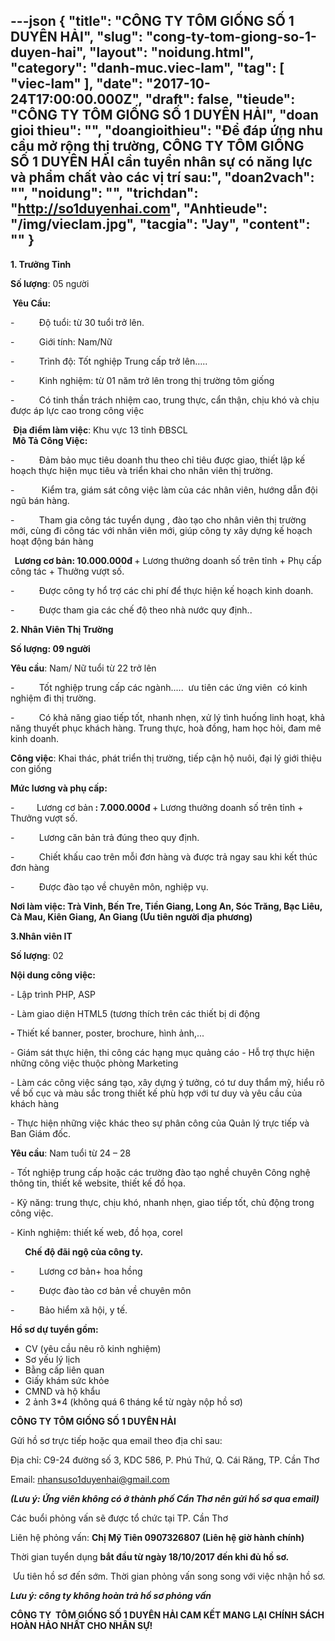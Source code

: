 ---json
{
    "title": "CÔNG TY TÔM GIỐNG SỐ 1 DUYÊN HẢI",
    "slug": "cong-ty-tom-giong-so-1-duyen-hai",
    "layout": "noidung.html",
    "category": "danh-muc.viec-lam",
    "tag": [
        "viec-lam"
    ],
    "date": "2017-10-24T17:00:00.000Z",
    "draft": false,
    "tieude": "CÔNG TY TÔM GIỐNG SỐ 1 DUYÊN HẢI",
    "doan gioi thieu": "",
    "doangioithieu": "Để đáp ứng nhu cầu mở rộng thị trường, CÔNG TY TÔM GIỐNG SỐ 1 DUYÊN HẢI cần tuyển nhân sự có năng lực và phẩm chất vào các vị trí sau:",
    "doan2vach": "",
    "noidung": "",
    "trichdan": "http://so1duyenhai.com",
    "Anhtieude": "/img/vieclam.jpg",
    "tacgia": "Jay",
    "__content__": ""
}
---
<p><span style="font-size:14px"><strong>1. Trưởng Tỉnh</strong></span></p>

<p><span style="font-size:14px"><strong>Số lượng</strong>: 05 người</span></p>

<p><span style="font-size:14px"><strong>&nbsp;Y&ecirc;u Cầu:</strong></span></p>

<p><span style="font-size:14px">-&nbsp;&nbsp;&nbsp;&nbsp;&nbsp;&nbsp;&nbsp;&nbsp;&nbsp;&nbsp;Độ tuổi: từ 30 tuổi trở l&ecirc;n.</span></p>

<p><span style="font-size:14px">-&nbsp;&nbsp;&nbsp;&nbsp;&nbsp;&nbsp;&nbsp;&nbsp;&nbsp;&nbsp;Giới t&iacute;nh: Nam/Nữ</span></p>

<p><span style="font-size:14px">-&nbsp;&nbsp;&nbsp;&nbsp;&nbsp;&nbsp;&nbsp;&nbsp;&nbsp;&nbsp;Tr&igrave;nh độ: Tốt nghiệp Trung cấp trở l&ecirc;n&hellip;..</span></p>

<p><span style="font-size:14px">-&nbsp;&nbsp;&nbsp;&nbsp;&nbsp;&nbsp;&nbsp;&nbsp;&nbsp;&nbsp;Kinh nghiệm: từ 01 năm trở l&ecirc;n trong thị trường t&ocirc;m giống</span></p>

<p><span style="font-size:14px">-&nbsp;&nbsp;&nbsp;&nbsp;&nbsp;&nbsp;&nbsp;&nbsp;&nbsp;&nbsp;C&oacute; tinh thần tr&aacute;ch nhiệm cao, trung thực, cẩn thận, chịu kh&oacute; v&agrave; chịu được &aacute;p lực cao trong c&ocirc;ng việc</span></p>

<p><span style="font-size:14px">&nbsp;<strong>Địa điểm l&agrave;m việc</strong>: Khu vực 13 tỉnh ĐBSCL<br />
<strong>&nbsp;M&ocirc; Tả C&ocirc;ng Việc:</strong></span></p>

<p><span style="font-size:14px">-&nbsp;&nbsp;&nbsp;&nbsp;&nbsp;&nbsp;&nbsp;&nbsp;&nbsp;&nbsp;Đảm bảo mục ti&ecirc;u doanh thu theo chỉ ti&ecirc;u được giao, thiết lập kế hoạch thực hiện mục ti&ecirc;u v&agrave; triển khai cho nh&acirc;n vi&ecirc;n thị trường.</span></p>

<p><span style="font-size:14px">-&nbsp;&nbsp;&nbsp;&nbsp;&nbsp;&nbsp;&nbsp;&nbsp;&nbsp;&nbsp;&nbsp;Kiểm tra, gi&aacute;m s&aacute;t c&ocirc;ng việc l&agrave;m của c&aacute;c nh&acirc;n vi&ecirc;n, hướng dẫn đội ngũ b&aacute;n h&agrave;ng.</span></p>

<p><span style="font-size:14px">-&nbsp;&nbsp;&nbsp;&nbsp;&nbsp;&nbsp;&nbsp;&nbsp;&nbsp;&nbsp;Tham gia c&ocirc;ng t&aacute;c tuyển dụng ,&nbsp;đ&agrave;o tạo cho nh&acirc;n vi&ecirc;n thị trường&nbsp; mới, c&ugrave;ng đi c&ocirc;ng t&aacute;c với nh&acirc;n vi&ecirc;n mới, gi&uacute;p c&ocirc;ng ty x&acirc;y dựng kế hoạch hoạt động b&aacute;n h&agrave;ng</span></p>

<p><span style="font-size:14px"><strong>&nbsp; Lương cơ bản: 10.000.000đ&nbsp;</strong>+ Lương thưởng doanh số tr&ecirc;n tỉnh + Phụ cấp c&ocirc;ng t&aacute;c + Thưởng vượt số.</span></p>

<p><span style="font-size:14px">-&nbsp;&nbsp;&nbsp;&nbsp;&nbsp;&nbsp;&nbsp;&nbsp;&nbsp;&nbsp;Được c&ocirc;ng ty hổ trợ c&aacute;c chi ph&iacute; để thực hiện kế hoạch kinh doanh.</span></p>

<p><span style="font-size:14px">-&nbsp;&nbsp;&nbsp;&nbsp;&nbsp;&nbsp;&nbsp;&nbsp;&nbsp;&nbsp;Được tham gia c&aacute;c chế độ theo nh&agrave; nước quy định..</span></p>

<p><span style="font-size:14px"><strong>2. Nh&acirc;n Vi&ecirc;n Thị Trường</strong></span></p>

<p><span style="font-size:14px"><strong>Số lượng: 09 người&nbsp;</strong></span></p>

<p><span style="font-size:14px"><strong>Y&ecirc;u cầu</strong>:&nbsp;Nam/ Nữ tuổi từ 22&nbsp;trở l&ecirc;n</span></p>

<p><span style="font-size:14px">-&nbsp;&nbsp;&nbsp;&nbsp;&nbsp;&nbsp;&nbsp;&nbsp;&nbsp;&nbsp;Tốt nghiệp trung cấp c&aacute;c ng&agrave;nh..... &nbsp;ưu ti&ecirc;n c&aacute;c ứng vi&ecirc;n &nbsp;c&oacute; kinh nghiệm đi thị trường.</span></p>

<p><span style="font-size:14px">-&nbsp;&nbsp;&nbsp;&nbsp;&nbsp;&nbsp;&nbsp;&nbsp;&nbsp;&nbsp;C&oacute; khả năng giao tiếp tốt, nhanh nhẹn, xử l&yacute; t&igrave;nh huống linh hoạt, khả năng thuyết phục kh&aacute;ch h&agrave;ng. Trung thực, ho&agrave; đồng, ham học hỏi, đam m&ecirc; kinh doanh.</span></p>

<p><span style="font-size:14px"><strong>C&ocirc;ng việc</strong>:&nbsp;Khai th&aacute;c, phát tri&ecirc;̉n thị trường, tiếp cận hộ nu&ocirc;i, đại l&yacute; giới thiệu con giống</span></p>

<p><span style="font-size:14px"><strong>Mức lương v&agrave; phụ cấp</strong><strong>:</strong></span></p>

<p><span style="font-size:14px">-&nbsp; &nbsp; &nbsp; &nbsp;&nbsp;&nbsp;Lương&nbsp;cơ bản<strong>&nbsp;: 7.000.000đ&nbsp;</strong>+ Lương thưởng doanh số tr&ecirc;n tỉnh + Thưởng vượt số.</span></p>

<p><span style="font-size:14px">-&nbsp;&nbsp;&nbsp;&nbsp;&nbsp;&nbsp;&nbsp;&nbsp;&nbsp;&nbsp;Lương căn bản trả đ&uacute;ng theo quy định.</span></p>

<p><span style="font-size:14px">-&nbsp;&nbsp;&nbsp;&nbsp;&nbsp;&nbsp;&nbsp;&nbsp;&nbsp;&nbsp;Chiết khấu cao tr&ecirc;n mỗi đơn h&agrave;ng v&agrave; được trả ngay sau khi kết th&uacute;c đơn h&agrave;ng</span></p>

<p><span style="font-size:14px">-&nbsp;&nbsp;&nbsp;&nbsp;&nbsp;&nbsp;&nbsp;&nbsp;&nbsp;&nbsp;Được đ&agrave;o tạo về chuy&ecirc;n m&ocirc;n, nghiệp vụ.</span></p>

<p><span style="font-size:14px"><strong>Nơi l&agrave;m việc:&nbsp;Tr&agrave; Vinh, Bến Tre, Tiền Giang, Long An, S&oacute;c Trăng, Bạc Li&ecirc;u, C&agrave; Mau, Ki&ecirc;n Giang, An Giang&nbsp;(Ưu ti&ecirc;n người địa phương)</strong></span></p>

<p><span style="font-size:14px"><strong>3.Nh&acirc;n vi&ecirc;n IT</strong></span></p>

<p><span style="font-size:14px"><strong>Số lượng</strong>: 02</span></p>

<p><span style="font-size:14px"><strong>Nội dung c&ocirc;ng việc:</strong></span></p>

<p><span style="font-size:14px">- Lập tr&igrave;nh PHP, ASP</span></p>

<p><span style="font-size:14px">- L&agrave;m giao diện HTML5 (tương th&iacute;ch tr&ecirc;n c&aacute;c thiết bị di động</span></p>

<p><span style="font-size:14px"><strong>-&nbsp;</strong>Thiết kế banner, poster, brochure, h&igrave;nh ảnh,...</span></p>

<p><span style="font-size:14px">- Gi&aacute;m s&aacute;t thực hiện, thi c&ocirc;ng c&aacute;c hạng mục quảng c&aacute;o - Hỗ trợ thực hiện những c&ocirc;ng việc thuộc ph&ograve;ng Marketing</span></p>

<p><span style="font-size:14px">- L&agrave;m c&aacute;c c&ocirc;ng việc s&aacute;ng tạo, x&acirc;y dựng &yacute; tưởng, c&oacute; tư duy thẩm mỹ, hiểu r&otilde; về bố cục v&agrave; m&agrave;u sắc trong thiết kế ph&ugrave; hợp với tư duy v&agrave; y&ecirc;u cầu của kh&aacute;ch h&agrave;ng</span></p>

<p><span style="font-size:14px">- Thực hiện những việc kh&aacute;c theo sự ph&acirc;n c&ocirc;ng của Quản l&yacute; trực tiếp v&agrave; Ban Gi&aacute;m đốc.</span></p>

<p><span style="font-size:14px"><strong>Y&ecirc;u cầu</strong>: Nam tuổi từ 24 &ndash; 28</span></p>

<p><span style="font-size:14px">- Tốt nghiệp trung cấp hoặc c&aacute;c trường đ&agrave;o tạo nghề chuy&ecirc;n C&ocirc;ng nghệ th&ocirc;ng tin, thiết kế website, thiết kế đồ họa.</span></p>

<p><span style="font-size:14px">- Kỹ năng: trung thực, chịu kh&oacute;, nhanh nhẹn, giao tiếp tốt, chủ động trong c&ocirc;ng việc.</span></p>

<p><span style="font-size:14px">- Kinh nghiệm: thiết kế web, đồ họa, corel</span></p>

<p><span style="font-size:14px"><strong>&nbsp; &nbsp; &nbsp; &nbsp;Chế độ đ&atilde;i ngộ của c&ocirc;ng ty.</strong></span></p>

<p><span style="font-size:14px">-&nbsp;&nbsp;&nbsp;&nbsp;&nbsp;&nbsp;&nbsp;&nbsp;&nbsp;&nbsp;Lương&nbsp;cơ bản+ hoa hồng</span></p>

<p><span style="font-size:14px">-&nbsp;&nbsp;&nbsp;&nbsp;&nbsp;&nbsp;&nbsp;&nbsp;&nbsp;&nbsp;Được đ&agrave;o t&agrave;o cơ bản về chuy&ecirc;n m&ocirc;n</span></p>

<p><span style="font-size:14px">-&nbsp;&nbsp;&nbsp;&nbsp;&nbsp;&nbsp;&nbsp;&nbsp;&nbsp;&nbsp;Bảo hiểm x&atilde; hội, y tế.</span></p>

<p><span style="font-size:14px"><strong>Hồ sơ dự tuyển gồm:</strong></span></p>

<ul>
	<li><span style="font-size:14px">CV (y&ecirc;u cầu n&ecirc;u r&otilde; kinh nghiệm)</span></li>
	<li><span style="font-size:14px">Sơ yếu l&yacute; lịch</span></li>
	<li><span style="font-size:14px">Bằng cấp li&ecirc;n quan</span></li>
	<li><span style="font-size:14px">Giấy kh&aacute;m sức khỏe</span></li>
	<li><span style="font-size:14px">CMND v&agrave; hộ khẩu</span></li>
	<li><span style="font-size:14px">2 ảnh 3*4 (kh&ocirc;ng qu&aacute; 6 th&aacute;ng kể từ ng&agrave;y nộp hồ sơ)</span></li>
</ul>

<p><span style="font-size:14px"><strong>C&Ocirc;NG TY T&Ocirc;M GIỐNG SỐ 1 DUY&Ecirc;N HẢI</strong></span></p>

<p><span style="font-size:14px">Gửi hồ sơ trực tiếp hoặc qua email theo địa chỉ sau:</span></p>

<p><span style="font-size:14px">Địa chỉ: C9-24 đường số 3, KDC 586, P. Ph&uacute; Thứ, Q. C&aacute;i Răng, TP. Cần Thơ</span></p>

<p><span style="font-size:14px">Email:&nbsp;<a href="mailto:nhansuso1duyenhai@gmail.com">nhansuso1duyenhai@gmail.com</a></span></p>

<p><span style="font-size:14px"><em><strong>(Lưu &yacute;: Ứng vi&ecirc;n kh&ocirc;ng c&oacute; ở th&agrave;nh phố Cần Thơ n&ecirc;n gửi hồ sơ qua email)</strong></em></span></p>

<p><span style="font-size:14px">C&aacute;c buổi phỏng vấn sẽ được tổ chức tại TP. Cần Thơ</span></p>

<p><span style="font-size:14px">Li&ecirc;n hệ phỏng vấn:&nbsp;<strong>Chị Mỹ Ti&ecirc;n 0907326807 (Li&ecirc;n hệ giờ h&agrave;nh ch&iacute;nh)</strong></span></p>

<p><span style="font-size:14px">Thời gian tuyển dụng&nbsp;<strong>bắt đầu từ ng&agrave;y 18/10/2017 đến khi đủ hồ sơ.</strong></span></p>

<p><span style="font-size:14px">&nbsp;Ưu ti&ecirc;n hồ sơ đến sớm. Thời gian phỏng vấn song song với việc nhận hồ sơ.</span></p>

<p><span style="font-size:14px"><em><strong>Lưu &yacute;: c&ocirc;ng ty kh&ocirc;ng ho&agrave;n trả hồ sơ phỏng vấn</strong></em></span></p>

<p><span style="font-size:14px"><strong>C&Ocirc;NG TY &nbsp;T&Ocirc;M GIỐNG SỐ 1 DUY&Ecirc;N HẢI CAM KẾT MANG LẠI CH&Iacute;NH S&Aacute;CH HO&Agrave;N HẢO NHẤT CHO NH&Acirc;N SỰ!</strong></span></p>
